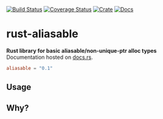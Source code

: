 [![Build Status](https://travis-ci.com/avitex/rust-aliasable.svg?branch=master)](https://travis-ci.com/avitex/rust-aliasable)
[![Coverage Status](https://codecov.io/gh/avitex/rust-aliasable/branch/master/graph/badge.svg?token=X2LXHI8VYL)](https://codecov.io/gh/avitex/rust-aliasable)
[![Crate](https://img.shields.io/crates/v/aliasable.svg)](https://crates.io/crates/aliasable)
[![Docs](https://docs.rs/aliasable/badge.svg)](https://docs.rs/aliasable)

# rust-aliasable

**Rust library for basic aliasable/non-unique-ptr alloc types**  
Documentation hosted on [docs.rs](https://docs.rs/aliasable).

```toml
aliasable = "0.1"
```

## Usage

## Why?
